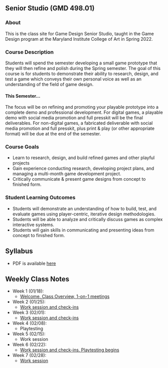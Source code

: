 ## Senior Studio (GMD 498.01)

### About
This is the class site for Game Design Senior Studio, taught in the Game Design program at the Maryland Institute College of Art in Spring 2022.

### Course Description
Students will spend the semester developing a small game prototype that they will then refine and polish during the Spring semester. The goal of this course is for students to demonstrate their ability to research, design, and test a game which conveys their own personal voice as well as an understanding of the field of game design. 

#### This Semester...
The focus will be on refining and promoting your playable prototype into a complete demo and professional development. For digital games, a playable demo with social media promotion and full presskit will be the final deliverables. For non-digital games, a fabricated deliverable with social media promotion and full presskit, plus print & play (or other appropriate format) will be due at the end of the semester.

### Course Goals
- Learn to research, design, and build refined games and other playful projects
- Gain experience conducting research, developing project plans, and managing a multi-month game development project.
- Critically communicate & present game designs from concept to finished form.

### Student Learning Outcomes
- Students will demonstrate an understanding of how to build, test, and evaluate games using player-centric, iterative design methodologies.
- Students will be able to analyze and critically discuss games as complex interactive systems.
- Students will gain skills in communicating and presenting ideas from concept to finished form.

## Syllabus
- PDF is available [here](https://docs.google.com/document/d/1BI7XjI9RXKMh7cufjvSLwLwSzmLhcsSY4yqiUn23JiU/edit?usp=sharing)

## Weekly Class Notes
- Week 1 (01/18):
  - [Welcome, Class Overview, 1-on-1 meetings](week1.md)
- Week 2 (01/25):
  - [Work session and check-ins](week2.md)
- Week 3 (02/01):
  - [Work session and check-ins](week3.md)
- Week 4 (02/08):
  - Playtesting
- Week 5 (02/15):
  - Work session
- Week 6 (02/22):
  - [Work session and check-ins. Playtesting begins](week6.md)
- Week 7 (02/28):
  - [Work session](week7.md)